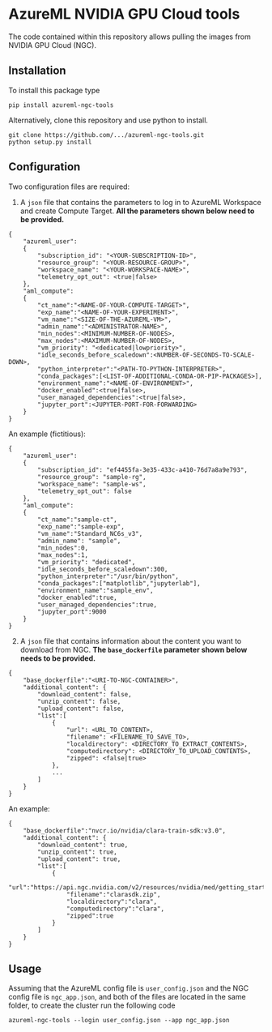 # AzureML NVIDIA GPU Cloud tools

The code contained within this repository allows pulling the images from NVIDIA GPU Cloud (NGC).

## Installation

To install this package type 

`pip install azureml-ngc-tools`

Alternatively, clone this repository and use python to install.

```
git clone https://github.com/.../azureml-ngc-tools.git
python setup.py install
```

## Configuration

Two configuration files are required:

1. A `json` file that contains the parameters to log in to AzureML Workspace and create Compute Target. **All the parameters shown below need to be provided.**

```
{
    "azureml_user":
    {
        "subscription_id": "<YOUR-SUBSCRIPTION-ID>",
        "resource_group": "<YOUR-RESOURCE-GROUP>",
        "workspace_name": "<YOUR-WORKSPACE-NAME>",
        "telemetry_opt_out": <true|false>
    },
    "aml_compute":
    {
        "ct_name":"<NAME-OF-YOUR-COMPUTE-TARGET>",
        "exp_name":"<NAME-OF-YOUR-EXPERIMENT>",
        "vm_name":"<SIZE-OF-THE-AZUREML-VM>",
        "admin_name":"<ADMINISTRATOR-NAME>",
        "min_nodes":<MINIMUM-NUMBER-OF-NODES>,
        "max_nodes":<MAXIMUM-NUMBER-OF-NODES>,
        "vm_priority": "<dedicated|lowpriority>",
        "idle_seconds_before_scaledown":<NUMBER-OF-SECONDS-TO-SCALE-DOWN>,
        "python_interpreter":"<PATH-TO-PYTHON-INTERPRETER>",
        "conda_packages":[<LIST-OF-ADDITIONAL-CONDA-OR-PIP-PACKAGES>],
        "environment_name":"<NAME-OF-ENVIRONMENT>",
        "docker_enabled":<true|false>,
        "user_managed_dependencies":<true|false>,
        "jupyter_port":<JUPYTER-PORT-FOR-FORWARDING>
    }
}

```

An example (fictitious):

```
{
    "azureml_user":
    {
        "subscription_id": "ef4455fa-3e35-433c-a410-76d7a8a9e793",
        "resource_group": "sample-rg",
        "workspace_name": "sample-ws",
        "telemetry_opt_out": false
    },
    "aml_compute":
    {
        "ct_name":"sample-ct",
        "exp_name":"sample-exp",
        "vm_name":"Standard_NC6s_v3",
        "admin_name": "sample",
        "min_nodes":0,
        "max_nodes":1,
        "vm_priority": "dedicated",
        "idle_seconds_before_scaledown":300,
        "python_interpreter":"/usr/bin/python",
        "conda_packages":["matplotlib","jupyterlab"],
        "environment_name":"sample_env",
        "docker_enabled":true,
        "user_managed_dependencies":true,
        "jupyter_port":9000
    }
}

```

2. A `json` file that contains information about the content you want to download from NGC. **The `base_dockerfile` parameter shown below needs to be provided.**

```
{
    "base_dockerfile":"<URI-TO-NGC-CONTAINER>",
    "additional_content": {
        "download_content": false,
        "unzip_content": false,
        "upload_content": false,
        "list":[
            {
                "url": <URL_TO_CONTENT>,
                "filename": <FILENAME_TO_SAVE_TO>,
                "localdirectory": <DIRECTORY_TO_EXTRACT_CONTENTS>,
                "computedirectory": <DIRECTORY_TO_UPLOAD_CONTENTS>,
                "zipped": <false|true>
            },
            ...
        ]
    }
}
```

An example:

```
{
    "base_dockerfile":"nvcr.io/nvidia/clara-train-sdk:v3.0",
    "additional_content": {
        "download_content": true,
        "unzip_content": true,
        "upload_content": true,
        "list":[
            {
                "url":"https://api.ngc.nvidia.com/v2/resources/nvidia/med/getting_started/versions/1/zip",
                "filename":"clarasdk.zip",
                "localdirectory":"clara",
                "computedirectory":"clara",
                "zipped":true
            }
        ]
    }
}
```

## Usage
Assuming that the AzureML config file is `user_config.json` and the NGC config file is `ngc_app.json`, and both of the files are located in the same folder, to create the cluster run the following code

`azureml-ngc-tools --login user_config.json --app ngc_app.json`
